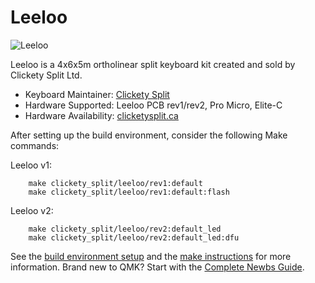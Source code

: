 # Leeloo

![Leeloo](https://cdn.shopify.com/s/files/1/0599/3460/5491/files/Leeloo-rev1.0-w.jpg?v=1646798726)

Leeloo is a 4x6x5m ortholinear split keyboard kit created and sold by Clickety Split Ltd.

* Keyboard Maintainer: [Clickety Split](https://github.com/ClicketySplit)
* Hardware Supported: Leeloo PCB rev1/rev2, Pro Micro, Elite-C
* Hardware Availability: [clicketysplit.ca](https://clicketysplit.ca/pages/leeloo)

After setting up the build environment, consider the following Make commands:

Leeloo v1:
```
    make clickety_split/leeloo/rev1:default
    make clickety_split/leeloo/rev1:default:flash
```

Leeloo v2:
```
    make clickety_split/leeloo/rev2:default_led
    make clickety_split/leeloo/rev2:default_led:dfu
```



See the [build environment setup](https://docs.qmk.fm/#/getting_started_build_tools) and the [make instructions](https://docs.qmk.fm/#/getting_started_make_guide) for more information. Brand new to QMK? Start with the [Complete Newbs Guide](https://docs.qmk.fm/#/newbs).
